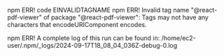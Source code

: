 npm ERR! code EINVALIDTAGNAME
npm ERR! Invalid tag name "@react-pdf-viewer" of package "@react-pdf-viewer": Tags may not have any characters that encodeURIComponent encodes.

npm ERR! A complete log of this run can be found in: /home/ec2-user/.npm/_logs/2024-09-17T18_08_04_036Z-debug-0.log
